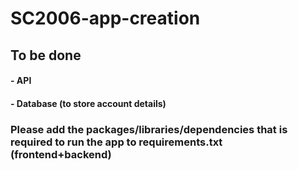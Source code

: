 # SC2006-app-creation

## To be done
#### - API
#### - Database (to store account details)

### Please add the packages/libraries/dependencies that is required to run the app to requirements.txt (frontend+backend)
